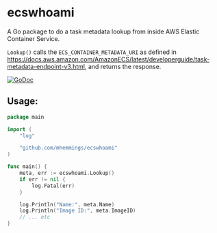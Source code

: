 # ecswhoami

A Go package to do a task metadata lookup from inside AWS Elastic Container Service.

`Lookup()` calls the `ECS_CONTAINER_METADATA_URI` as defined in https://docs.aws.amazon.com/AmazonECS/latest/developerguide/task-metadata-endpoint-v3.html, and returns the response.

[![GoDoc](https://godoc.org/github.com/apex/log?status.svg)](https://godoc.org/github.com/mhemmings/ecswhoami)

## Usage:

```go
package main

import (
	"log"

	"github.com/mhemmings/ecswhoami"
)

func main() {
	meta, err := ecswhoami.Lookup()
	if err != nil {
		log.Fatal(err)
	}

	log.Println("Name:", meta.Name)
	log.Println("Image ID:", meta.ImageID)
	// ... etc
}
```
